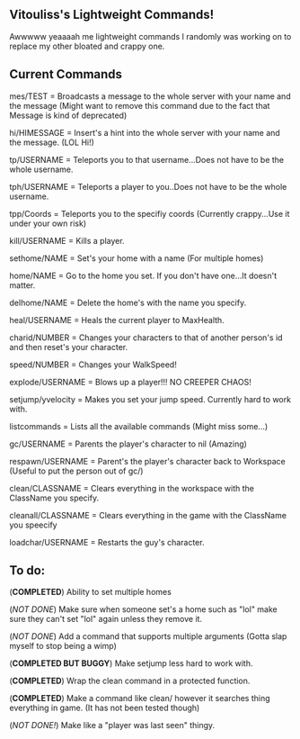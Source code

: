## Vitouliss's Lightweight Commands! 

Awwwww yeaaaah me lightweight commands I randomly was working on to replace my other bloated and crappy one. 

## Current Commands

mes/TEST = Broadcasts a message to the whole server with your name and the message (Might want to remove this command due to the fact that Message is kind of deprecated)

hi/HIMESSAGE = Insert's a hint into the whole server with your name and the message. (LOL Hi!)

tp/USERNAME = Teleports you to that username...Does not have to be the whole username.

tph/USERNAME = Teleports a player to you..Does not have to be the whole username.

tpp/Coords = Teleports you to the specifiy coords (Currently crappy...Use it under your own risk)

kill/USERNAME = Kills a player.

sethome/NAME = Set's your home with a name (For multiple homes)

home/NAME = Go to the home you set. If you don't have one...It doesn't matter.

delhome/NAME = Delete the home's with the name you specify. 

heal/USERNAME = Heals the current player to MaxHealth. 

charid/NUMBER = Changes your characters to that of another person's id and then reset's your character.

speed/NUMBER = Changes your WalkSpeed!

explode/USERNAME = Blows up a player!!! NO CREEPER CHAOS!

setjump/yvelocity = Makes you set your jump speed. Currently hard to work with. 

listcommands = Lists all the available commands (Might miss some...)

gc/USERNAME = Parents the player's character to nil (Amazing)

respawn/USERNAME = Parent's the player's character back to Workspace (Useful to put the person out of gc/)

clean/CLASSNAME = Clears everything in the workspace with the ClassName you specify.

cleanall/CLASSNAME = Clears everything in the game with the ClassName you speecify

loadchar/USERNAME = Restarts the guy's character. 

## To do:

(**COMPLETED**) Ability to set multiple homes

(*NOT DONE*) Make sure when someone set's a home such as "lol" make sure they can't set "lol" again 
unless they remove it.

(*NOT DONE*) Add a command that supports multiple arguments (Gotta slap myself to stop being a wimp)

(**COMPLETED BUT BUGGY**) Make setjump less hard to work with.

(**COMPLETED**) Wrap the clean command in a protected function.

(**COMPLETED**) Make a command like clean/ however it searches thing everything in game. (It has not been tested though)

(*NOT DONE!*) Make like a "player was last seen" thingy.